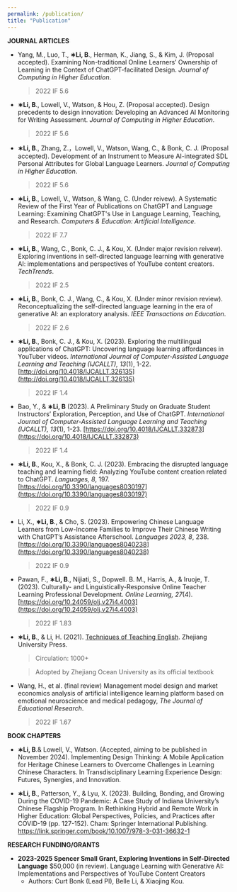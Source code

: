 ```yaml
---
permalink: /publication/
title: "Publication"
---
```



**JOURNAL ARTICLES**
- Yang, M., Luo, T., **∗Li, B**., Herman, K., Jiang, S., & Kim, J. (Proposal accepted). Examining Non-traditional Online Learners’ Ownership of Learning in the Context of ChatGPT-facilitated Design. *Journal of Computing in Higher Education*.
    
    > 2022 IF 5.6
    > 
- **∗Li, B**., Lowell, V., Watson, & Hou, Z. (Proposal accepted). Design precedents to design innovation: Developing an Advanced AI Monitoring for Writing Assessment. *Journal of Computing in Higher Education*.
    
    > 2022 IF 5.6
    > 
- **∗Li, B**., Zhang, Z.，Lowell, V., Watson, Wang, C., & Bonk, C. J. (Proposal accepted). Development of an Instrument to Measure AI-integrated SDL Personal Attributes for Global Language Learners. *Journal of Computing in Higher Education*.
    
    > 2022 IF 5.6
    > 
- **∗Li, B**., Lowell, V., Watson, & Wang, C. (Under reivew). A Systematic Review of the First Year of Publications on ChatGPT and Language Learning: Examining ChatGPT's Use in Language Learning, Teaching, and Research. *Computers & Education: Artificial Intelligence*.
    
    > 2022 IF 7.7
    > 
- **∗Li, B**., Wang, C., Bonk, C. J., & Kou, X. (Under major revision reivew). Exploring inventions in self-directed language learning with generative AI: implementations and perspectives of YouTube content creators. *TechTrends*.
    
    > 2022 IF 2.5
    > 
- **∗Li, B**., Bonk, C. J., Wang, C., & Kou, X. (Under minor revision review). Reconceptualizing the self-directed language learning in the era of generative AI: an exploratory analysis. *IEEE Transactions on Education*.
    
    > 2022 IF 2.6
    > 
- **∗Li, B**., Bonk, C. J., & Kou, X. (2023). Exploring the multilingual applications of ChatGPT: Uncovering language learning affordances in YouTuber videos. *International Journal of Computer-Assisted Language Learning and Teaching (IJCALLT), 13*(1), 1-22. [http://doi.org/10.4018/IJCALLT.326135](http://doi.org/10.4018/IJCALLT.326135)
    
    > 2022 IF 1.4
    > 
- Bao, Y., & **∗Li, B** (2023). A Preliminary Study on Graduate Student Instructors’ Exploration, Perception, and Use of ChatGPT. *International Journal of Computer-Assisted Language Learning and Teaching (IJCALLT), 13*(1), 1-23. [https://doi.org/10.4018/IJCALLT.332873](https://doi.org/10.4018/IJCALLT.332873)
    
    > 2022 IF 1.4
    > 
- **∗Li, B**., Kou, X., & Bonk, C. J. (2023). Embracing the disrupted language teaching and learning field: Analyzing YouTube content creation related to ChatGPT. *Languages, 8*, 197. [https://doi.org/10.3390/languages8030197](https://doi.org/10.3390/languages8030197)
    
    > 2022 IF 0.9
    > 
- Li, X., **∗Li, B**., & Cho, S. (2023). Empowering Chinese Language Learners from Low-Income Families to Improve Their Chinese Writing with ChatGPT’s Assistance Afterschool. *Languages 2023, 8*, 238. [https://doi.org/10.3390/languages8040238](https://doi.org/10.3390/languages8040238)
    
    > 2022 IF 0.9
    > 
- Pawan, F., **∗Li, B**., Nijiati, S., Dopwell. B. M., Harris, A., & Iruoje, T. (2023). Culturally- and Linguistically-Responsive Online Teacher Learning Professional Development. *Online Learning, 27*(4). [https://doi.org/10.24059/olj.v27i4.4003](https://doi.org/10.24059/olj.v27i4.4003)
    
    > 2022 IF 1.83
    > 
- **∗Li, B**., & Li, H. (2021). [Techniques of Teaching English](https://www.amazon.com/-/es/%E5%8C%BF%E5%90%8D/dp/7308199096). Zhejiang University Press.
    
    > Circulation: 1000+
    > 
    
    > Adopted by Zhejiang Ocean University as its official textbook
    > 
- Wang, H., et al. (final review) Management model design and market economics analysis of artificial intelligence learning platform based on emotional neuroscience and medical pedagogy, *The Journal of Educational Research*.
    
    > 2022 IF 1.67
    >
    
**BOOK CHAPTERS**
- **∗Li, B**.& Lowell, V., Watson. (Accepted, aiming to be published in November 2024). Implementing Design Thinking: A Mobile Application for Heritage Chinese Learners to Overcome Challenges in Learning Chinese Characters. In Transdisciplinary Learning Experience Design: Futures, Synergies, and Innovation.
  
- **∗Li, B**., Patterson, Y., & Lyu, X. (2023). Building, Bonding, and Growing During the COVID-19 Pandemic: A Case Study of Indiana University’s Chinese Flagship Program. In Rethinking Hybrid and Remote Work in Higher Education: Global Perspectives, Policies, and Practices after COVID-19 (pp. 127-152). Cham: Springer International Publishing. https://link.springer.com/book/10.1007/978-3-031-36632-1

**RESEARCH FUNDING/GRANTS** 

- **2023-2025 Spencer Small Grant, Exploring Inventions in Self-Directed Language** $50,000 (in review). Language Learning with Generative AI: Implementations and Perspectives of YouTube Content Creators
    - Authors: Curt Bonk (Lead PI), Belle Li, & Xiaojing Kou.
